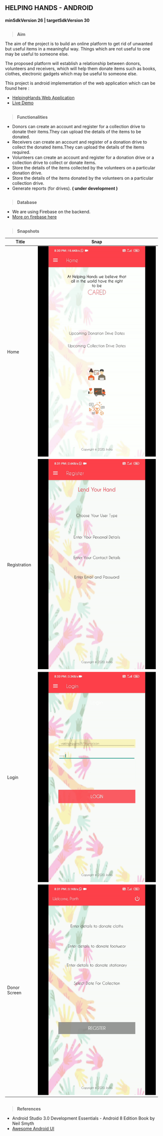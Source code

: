 ## HELPING HANDS - ANDROID
#### minSdkVersion 26 | targetSdkVersion 30

##

> **Aim**

The aim of the project is to build an online platform to get rid of unwanted but useful items in a meaningful way. 
Things which are not useful to one may be useful to someone else.

The proposed platform will establish a relationship between donors, volunteers and receivers, 
which will help them donate items such as books, clothes, electronic gadgets which may be useful to someone else.

This project is android implementation of the web application which can be found here :

* [HelpingHands Web Application](https://github.com/parthbhide/helpinghands)
* [Live Demo](http://lendyourhand.herokuapp.com/)

##
##

> **Functionalities**

* Donors can create an account and register for a collection drive to donate their items.They can upload the details of the items to be donated.
* Receivers can create an account and register of a donation drive to collect the donated items.They can upload the details of the items required.
* Volunteers can create an account and register for a donation drive  or a collection drive to collect or donate items.
* Store the details of the items collected by the volunteers on a particular donation drive.
* Store the details of the items donated by the volunteers on a particular collection drive.
* Generate reports (for drives).  **( under development )**

##
##

> **Database**

* We are using Firebase on the backend.
* [More on firebase here](https://firebase.google.com/)

##
##

> **Snapshots**

Title | Snap
------------ | -------------
Home | ![Home](/snaps/ezgif.com-gif-maker(1).gif)
Registration | ![Registration]( /snaps/ezgif.com-gif-maker(2).gif )
Login | ![Login](/snaps/ezgif.com-gif-maker(4).gif)
Donor Screen | ![Donor Screen](/snaps/ezgif.com-gif-maker(3).gif)

##
##

> **References**

* Android Studio 3.0 Development Essentials - Android 8 Edition Book by Neil Smyth
* [Awesome Android UI](https://github.com/parthbhide/awesome-android-ui)
